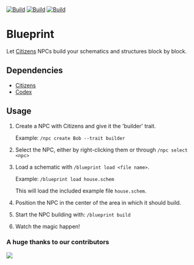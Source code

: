 [![Build](https://github.com/promcteam/blueprint/actions/workflows/maven.yml/badge.svg?branch=main)](https://s01.oss.sonatype.org/content/repositories/snapshots/studio/magemonkey/blueprint/)
[![Build](https://github.com/promcteam/blueprint/actions/workflows/release.yml/badge.svg?branch=main)](https://s01.oss.sonatype.org/content/repositories/snapshots/studio/magemonkey/blueprint/)
[![Build](https://github.com/promcteam/blueprint/actions/workflows/devbuild.yml/badge.svg?branch=dev)](https://s01.oss.sonatype.org/content/repositories/snapshots/studio/magemonkey/blueprint/1.0.0-R0.4-SNAPSHOT/)

# Blueprint

Let [Citizens](https://www.spigotmc.org/resources/citizens.13811/) NPCs build your schematics and structures block by
block.

## Dependencies

- [Citizens](https://www.spigotmc.org/resources/citizens.13811/)
- [Codex](https://www.spigotmc.org/resources/codex-core-plugin-by-magemonkey-studio-formerly-promccore.93608/)

## Usage

1) Create a NPC with Citizens and give it the 'builder' trait.

   Example: `/npc create Bob --trait builder`

2) Select the NPC, either by right-clicking them or through `/npc select <npc>`
3) Load a schematic with `/blueprint load <file name>`.

   Example: `/blueprint load house.schem`

   This will load the included example file `house.schem`.

4) Position the NPC in the center of the area in which it should build.
5) Start the NPC building with: `/blueprint build`
6) Watch the magic happen!

### A huge thanks to our contributors

<a href="https://github.com/promcteam/blueprint/graphs/contributors">
<img src="https://contrib.rocks/image?repo=promcteam/blueprint" />
</a>